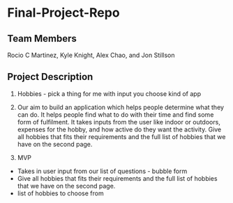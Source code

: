 # Final-Project-Repo

## Team Members

Rocio C Martinez, Kyle Knight, Alex Chao, and Jon Stillson

## Project Description

1. Hobbies - pick a thing for me with input you choose kind of app

2. Our aim to build an application which helps people determine what they can do. It helps people find what to do with their time and find some form of fulfilment. It takes inputs from the user like indoor or outdoors, expenses for the hobby, and how active do they want the activity. Give all hobbies that fits their requirements and the full list of hobbies that we have on the second page.

3. MVP

* Takes in user input from our list of questions - bubble form
* Give all hobbies that fits their requirements and the full list of hobbies that we have on the second page.
* list of hobbies to choose from
  